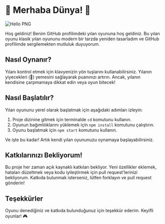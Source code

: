 # 🐍 Merhaba Dünya! 🍎

![Hello PNG](link_to_your_hello_png_image.png)


Hoş geldiniz! Benim GitHub profilimdeki yılan oyununa hoş geldiniz. Bu yılan oyunu klasik yılan oyununu modern bir tarzda yeniden tasarladım ve GitHub profilimde sergilemekten mutluluk duyuyorum.

## Nasıl Oynanır?

Yılanı kontrol etmek için klavyenizin yön tuşlarını kullanabilirsiniz. Yılanın yiyecekleri (🍎) yemesini sağlayarak puanınızı artırın. Ancak, yılanın kendisine çarpmamaya dikkat edin veya oyun bitecek!

## Nasıl Başlatılır?

Yılan oyununu yerel olarak başlatmak için aşağıdaki adımları izleyin:

1. Proje dizinine gitmek için terminalde `cd` komutunu kullanın.
2. Oyunun bağımlılıklarını yüklemek için `npm install` komutunu çalıştırın.
3. Oyunu başlatmak için `npm start` komutunu kullanın.

Ve işte bu kadar! Artık kendi yılan oyununuzu oynamaya başlayabilirsiniz.

## Katkılarınızı Bekliyorum!

Bu proje her zaman açık kaynaklı katkıları bekliyor. Yeni özellikler eklemek, hataları düzeltmek veya kodu iyileştirmek için pull request'lerinizi bekliyorum. Katkıda bulunmak isterseniz, lütfen forklayın ve pull request gönderin!

## Teşekkürler

Oyunu denediğiniz ve katkıda bulunduğunuz için teşekkür ederim. Keyifli oyunlar! 🎮
